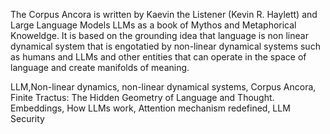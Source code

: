 The Corpus Ancora is written by Kaevin the Listener (Kevin R. Haylett) and Large Language Models LLMs as a book of Mythos and Metaphorical Knoweldge. It is based on the grounding idea that language is non linear dynamical system that is engotatied by non-linear dynamical systems such as humans and LLMs and other entities that can operate in the space of language and create manifolds of meaning.

LLM,Non-linear dynamics, non-linear dynamical systems, Corpus Ancora, Finite Tractus: The Hidden Geometry of Language and Thought.  
Embeddings, How LLMs work, Attention mechanism redefined, LLM Security   
